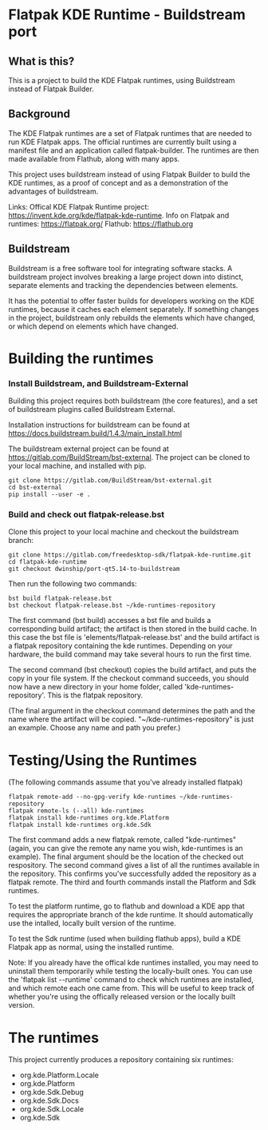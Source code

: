 # Flatpak KDE Runtime - Buildstream port

## What is this?
This is a project to build the KDE Flatpak runtimes, using Buildstream instead of Flatpak Builder.

## Background
The KDE Flatpak runtimes are a set of Flatpak runtimes that are needed to run KDE Flatpak apps. The official runtimes are currently built using a manifest file and an application called flatpak-builder. The runtimes are then made available from Flathub, along with many apps.

This project uses buildstream instead of using Flatpak Builder to build the KDE runtimes, as a proof of concept and as a demonstration of the advantages of buildstream.

Links:
Offical KDE Flatpak Runtime project: https://invent.kde.org/kde/flatpak-kde-runtime.
Info on Flatpak and runtimes: https://flatpak.org/
Flathub: https://flathub.org


## Buildstream
Buildstream is a free software tool for integrating software stacks. A buildstream project involves breaking a large project down into distinct, separate elements and tracking the dependencies between elements.

It has the potential to offer faster builds for developers working on the KDE runtimes, because it caches each element separately. If something changes in the project, buildstream only rebuilds the elements which have changed, or which depend on elements which have changed.

# Building the runtimes
### Install Buildstream, and Buildstream-External
Building this project requires both buildstream (the core features), and a set of buildstream plugins called Buildstream External.

Installation instructions for buildstream can be found at https://docs.buildstream.build/1.4.3/main_install.html

The buildstream external project can be found at https://gitlab.com/BuildStream/bst-external. The project can be cloned to your local machine, and installed with pip.

    git clone https://gitlab.com/BuildStream/bst-external.git
    cd bst-external
    pip install --user -e .

### Build and check out flatpak-release.bst
Clone this project to your local machine and checkout the buildstream branch:

    git clone https://gitlab.com/freedesktop-sdk/flatpak-kde-runtime.git
    cd flatpak-kde-runtime
    git checkout dwinship/port-qt5.14-to-buildstream

Then run the following two commands:

    bst build flatpak-release.bst
    bst checkout flatpak-release.bst ~/kde-runtimes-repository

The first command (bst build) accesses a bst file and builds a corresponding build artifact; the artifact is then stored in the build cache. In this case the bst file is 'elements/flatpak-release.bst' and the build artifact is a flatpak repository containing the kde runtimes.
Depending on your hardware, the build command may take several hours to run the first time.

The second command (bst checkout) copies the build artifact, and puts the copy in your file system. If the checkout command succeeds, you should now have a new directory in your home folder, called 'kde-runtimes-repository'. This is the flatpak repository.

(The final argument in the checkout command determines the path and the name where the artifact will be copied. "~/kde-runtimes-repository" is just an example. Choose any name and path you prefer.)

# Testing/Using the Runtimes
(The following commands assume that you've already installed flatpak)

    flatpak remote-add --no-gpg-verify kde-runtimes ~/kde-runtimes-repository
    flatpak remote-ls (--all) kde-runtimes
    flatpak install kde-runtimes org.kde.Platform
    flatpak install kde-runtimes org.kde.Sdk

The first command adds a new flatpak remote, called "kde-runtimes" (again, you can give the remote any name you wish, kde-runtimes is an example). The final argument should be the location of the checked out respository.
The second command gives a list of all the runtimes available in the repository. This confirms you've successfully added the repository as a flatpak remote.
The third and fourth commands install the Platform and Sdk runtimes.

To test the platform runtime, go to flathub and download a KDE app that requires the appropriate branch of the kde runtime. It should automatically use the intalled, locally built version of the runtime.

To test the Sdk runtime (used when building flathub apps), build a KDE Flatpak app as normal, using the installed runtime.

Note: 
If you already have the offical kde runtimes installed, you may need to uninstall them temporarily while testing the locally-built ones.
You can use the 'flatpak list --runtime' command to check which runtimes are installed, and which remote each one came from. This will be useful to keep track of whether you're using the offically released version or the locally built version.

# The runtimes
This project currently produces a repository containing six runtimes:
* org.kde.Platform.Locale
* org.kde.Platform
* org.kde.Sdk.Debug
* org.kde.Sdk.Docs
* org.kde.Sdk.Locale
* org.kde.Sdk
